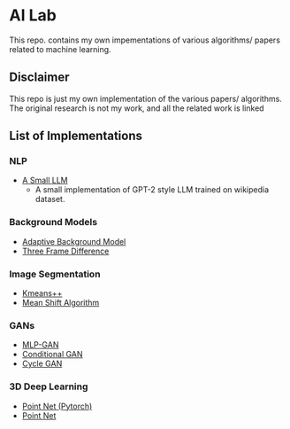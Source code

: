 # AI Lab

This repo. contains my own impementations of various algorithms/ papers related to machine learning.

## Disclaimer

This repo is just my own implementation of the various papers/ algorithms. The original research is not my work, and all the related work is linked

## List of Implementations

### NLP

- [A Small LLM](./Pytorch_Implementations/)
  - A small implementation of GPT-2 style LLM trained on wikipedia dataset.

### Background Models

* [Adaptive Background Model](./Adaptive_Background.ipynb)
* [Three Frame Difference](./Three_Frame_Diff.ipynb)

### Image Segmentation

* [Kmeans++](./Kmeans++.ipynb)
* [Mean Shift Algorithm](./Mean_Shift.ipynb)

### GANs

* [MLP-GAN](./MLP_GAN.ipynb)
* [Conditional GAN](./Conditional_GAN.ipynb)
* [Cycle GAN](./CycleGAN.ipynb)

### 3D Deep Learning

* [Point Net \(Pytorch\)](./Pytorch_Implementations/PointNet.ipynb)
* [Point Net](./PointNet.ipynb)
